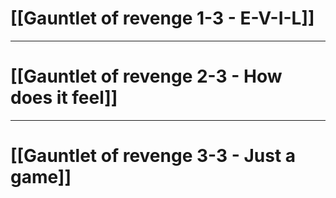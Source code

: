 # [[Gauntlet of revenge 1-3 - E-V-I-L]]

---
# [[Gauntlet of revenge 2-3 - How does it feel]]

---
# [[Gauntlet of revenge 3-3 - Just a game]]